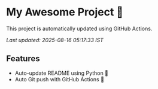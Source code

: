 # My Awesome Project 🚀

This project is automatically updated using GitHub Actions.

_Last updated: 2025-08-16 05:17:33 IST_

## Features
- Auto-update README using Python 🐍
- Auto Git push with GitHub Actions 🤖

